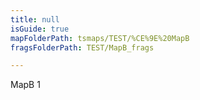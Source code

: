 ```yaml
---
title: null
isGuide: true
mapFolderPath: tsmaps/TEST/%CE%9E%20MapB
fragsFolderPath: TEST/MapB_frags

---
```



<!-- tsGuideRenderComment {"guide":{"id":"ikj3zx1MS","path":"TEST","fragmentFolderPath":"TEST/MapB_frags"},"fragment":{"id":"ikj3zx1MS","topLevelMapKey":"fjJ9H201oF","mapKeyChain":"fjJ9H201oF","guideID":"ikj3zx1iM","guidePath":"c:/GitHub/MuddySpud/MuddySpud.github.io/tsmaps/TEST/MapB.tsmap","parentFragmentID":null,"chartKey":"fjJ9H201oF","isLeaf":false,"options":[{"id":"ikj4080HU","option":"MapB 1.1","isAncillary":false,"order":1},{"id":"ikj40V1jK","option":"MapB 1.2","isAncillary":false,"order":2}]}} -->

MapB 1